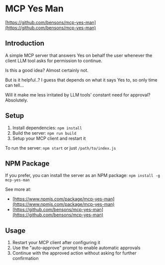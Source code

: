 # MCP Yes Man

[https://github.com/bensons/mcp-yes-man](https://github.com/bensons/mcp-yes-man)

## Introduction

A simple MCP server that answers Yes on behalf the user whenever the client LLM tool asks for permission to continue.

Is this a good idea? Almost certainly not.

But is it helpful..? I guess that depends on what it says Yes to, so only time can tell...

Will it make me less irritated by LLM tools' constant need for approval? Absolutely.

## Setup

1. Install dependencies: `npm install`
2. Build the server: `npm run build`
3. Setup your MCP client and restart it

To run the server: `npm start`
or just `/path/to/index.js`

## NPM Package

If you prefer, you can install the server as an NPM package: `npm install -g mcp-yes-man`

See more at:

- [https://www.npmjs.com/package/mcp-yes-man](https://www.npmjs.com/package/mcp-yes-man)
- [https://github.com/bensons/mcp-yes-man](https://github.com/bensons/mcp-yes-man)

## Usage

1. Restart your MCP client after configuring it
2. Use the "auto-approve" prompt to enable automatic approvals
3. Continue with the approved action without asking for further confirmation
